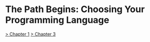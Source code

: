 # The Path Begins: Choosing Your Programming Language




[> Chapter 1](../Chapter-1/doc.md)
[> Chapter 3](../Chapter-3/doc.md)
